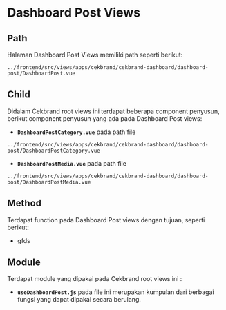 
# Dashboard Post Views

## Path
Halaman Dashboard Post Views memiliki path seperti berikut:
```
../frontend/src/views/apps/cekbrand/cekbrand-dashboard/dashboard-post/DashboardPost.vue
```

## Child
Didalam Cekbrand root views ini terdapat beberapa component penyusun, berikut component penyusun yang ada pada Dashboard Post views:
- **`DashboardPostCategory.vue`** pada path file
```
../frontend/src/views/apps/cekbrand/cekbrand-dashboard/dashboard-post/DashboardPostCategory.vue
```
- **`DashboardPostMedia.vue`** pada path file 
```
../frontend/src/views/apps/cekbrand/cekbrand-dashboard/dashboard-post/DashboardPostMedia.vue
```


## Method
Terdapat function pada Dashboard Post views dengan tujuan, seperti berikut:
- gfds


## Module
Terdapat module yang dipakai pada Cekbrand root views ini :
- **`useDashboardPost.js`** pada file ini merupakan kumpulan dari berbagai fungsi yang dapat dipakai secara berulang.